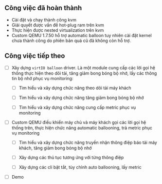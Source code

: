 ## Công việc đã hoàn thành

- Cài đặt và chạy thành công kvm
- Giải quyết được vấn đề hot-plug ram trên kvm
- Thực hiện được nested virtualization trên kvm
- Custom QEMU 1.7.50 hỗ trợ automatic balloon tuy nhiên cài đặt kernel
chưa thành công do phiên bản quá cũ đã không còn hỗ trợ.

## Công việc tiếp theo

- [ ] Xây dựng `virtIO balloon` driver. Là một module cung cấp các lời gọi hệ
thống thực hiện theo dõi tải, tăng giảm bong bóng bộ nhớ, lấy các thông tin
bộ nhớ phục vụ monitoring:

  - [ ] Tìm hiểu và xây dựng chức năng theo dõi tải máy khách

  - [ ] Tìm hiểu và xây dựng chức năng tăng giảm bong bóng bộ nhớ

  - [ ] Tìm hiểu và xây dựng chức năng cung cấp metric phục vụ monitoring

- [ ] Custom QEMU điều khiển máy chủ và máy khách gọi các lời gọi hệ thống
trên, thực hiện chức năng automatic ballooning, trả metric phục vụ monitoring

  - [ ] Tìm hiểu và xây dựng chức năng truyền nhận thông điệp báo tải máy khách,
  tăng giảm bong bóng bộ nhớ

  - [ ] Xây dựng các thủ tục tương ứng với từng thông điệp

  - [ ] Xây dựng các cli bật tắt, tùy chỉnh auto ballooning, lấy metric

- [ ] Demo
